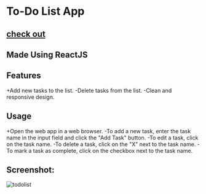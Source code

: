 # To-Do List App
## [check out](https://todolistbysg.netlify.app/)
## Made Using ReactJS
## Features
+Add new tasks to the list.
-Delete tasks from the list.
-Clean and responsive design.
## Usage
+Open the web app in a web browser.
-To add a new task, enter the task name in the input field and click the "Add Task" button.
-To edit a task, click on the task name.
-To delete a task, click on the "X" next to the task name.
-To mark a task as complete, click on the checkbox next to the task name.
## Screenshot:
![todolist](https://github.com/SuchitGaidhane/To-do-List/assets/131668852/0c81a7f6-1e06-43d4-b75f-38457fd049c1)
